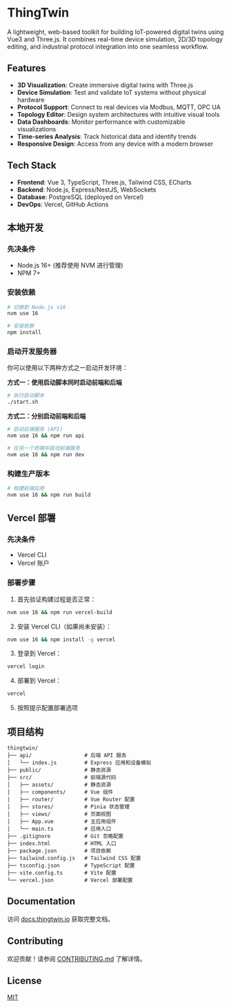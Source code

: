 # ThingTwin

A lightweight, web-based toolkit for building IoT-powered digital twins using Vue3 and Three.js. It combines real-time device simulation, 2D/3D topology editing, and industrial protocol integration into one seamless workflow.

## Features

- **3D Visualization**: Create immersive digital twins with Three.js
- **Device Simulation**: Test and validate IoT systems without physical hardware
- **Protocol Support**: Connect to real devices via Modbus, MQTT, OPC UA
- **Topology Editor**: Design system architectures with intuitive visual tools
- **Data Dashboards**: Monitor performance with customizable visualizations
- **Time-series Analysis**: Track historical data and identify trends
- **Responsive Design**: Access from any device with a modern browser

## Tech Stack

- **Frontend**: Vue 3, TypeScript, Three.js, Tailwind CSS, ECharts
- **Backend**: Node.js, Express/NestJS, WebSockets
- **Database**: PostgreSQL (deployed on Vercel)
- **DevOps**: Vercel, GitHub Actions

## 本地开发

### 先决条件

- Node.js 16+ (推荐使用 NVM 进行管理)
- NPM 7+

### 安装依赖

```bash
# 切换到 Node.js v16
nvm use 16

# 安装依赖
npm install
```

### 启动开发服务器

你可以使用以下两种方式之一启动开发环境：

**方式一：使用启动脚本同时启动前端和后端**

```bash
# 执行启动脚本
./start.sh
```

**方式二：分别启动前端和后端**

```bash
# 启动后端服务 (API)
nvm use 16 && npm run api

# 在另一个终端中启动前端服务
nvm use 16 && npm run dev
```

### 构建生产版本

```bash
# 构建前端应用
nvm use 16 && npm run build
```

## Vercel 部署

### 先决条件

- Vercel CLI
- Vercel 账户

### 部署步骤

1. 首先验证构建过程是否正常：

```bash
nvm use 16 && npm run vercel-build
```

2. 安装 Vercel CLI（如果尚未安装）：

```bash
nvm use 16 && npm install -g vercel
```

3. 登录到 Vercel：

```bash
vercel login
```

4. 部署到 Vercel：

```bash
vercel
```

5. 按照提示配置部署选项

## 项目结构

```
thingtwin/
├── api/                 # 后端 API 服务
│   └── index.js         # Express 应用和设备模拟
├── public/              # 静态资源
├── src/                 # 前端源代码
│   ├── assets/          # 静态资源
│   ├── components/      # Vue 组件
│   ├── router/          # Vue Router 配置
│   ├── stores/          # Pinia 状态管理
│   ├── views/           # 页面视图
│   ├── App.vue          # 主应用组件
│   └── main.ts          # 应用入口
├── .gitignore           # Git 忽略配置
├── index.html           # HTML 入口
├── package.json         # 项目依赖
├── tailwind.config.js   # Tailwind CSS 配置
├── tsconfig.json        # TypeScript 配置
├── vite.config.ts       # Vite 配置
└── vercel.json          # Vercel 部署配置
```

## Documentation

访问 [docs.thingtwin.io](https://docs.thingtwin.io) 获取完整文档。

## Contributing

欢迎贡献！请参阅 [CONTRIBUTING.md](CONTRIBUTING.md) 了解详情。

## License

[MIT](LICENSE) 